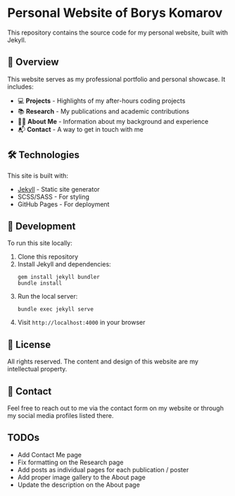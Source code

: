 # Personal Website of Borys Komarov

This repository contains the source code for my personal website, built with Jekyll.

## 🚀 Overview

This website serves as my professional portfolio and personal showcase. It includes:

- 💻 **Projects** - Highlights of my after-hours coding projects
- 📚 **Research** - My publications and academic contributions
- 👨‍💻 **About Me** - Information about my background and experience
- 📬 **Contact** - A way to get in touch with me

## 🛠️ Technologies

This site is built with:

- [Jekyll](https://jekyllrb.com/) - Static site generator
- SCSS/SASS - For styling
- GitHub Pages - For deployment

## 🔧 Development

To run this site locally:

1. Clone this repository
2. Install Jekyll and dependencies:
   ```
   gem install jekyll bundler
   bundle install
   ```
3. Run the local server:
   ```
   bundle exec jekyll serve
   ```
4. Visit `http://localhost:4000` in your browser

## 📝 License

All rights reserved. The content and design of this website are my intellectual property.

## 🤝 Contact

Feel free to reach out to me via the contact form on my website or through my social media profiles listed there.

## TODOs
* Add Contact Me page
* Fix formatting on the Research page
* Add posts as individual pages for each publication / poster
* Add proper image gallery to the About page
* Update the description on the About page
